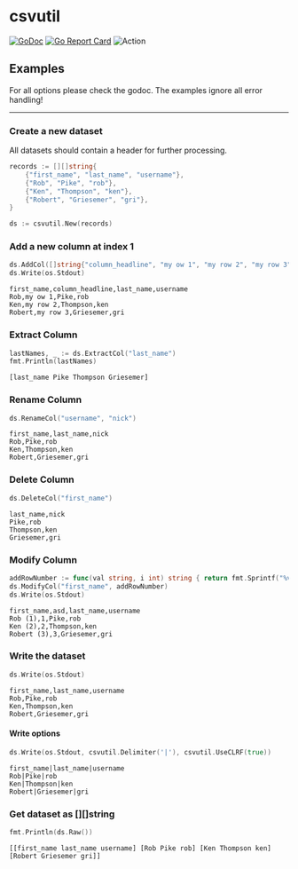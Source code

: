 # csvutil

[![GoDoc](https://godoc.org/github.com/sj14/csvutil?status.png)](https://godoc.org/github.com/sj14/csvutil)
[![Go Report Card](https://goreportcard.com/badge/github.com/sj14/csvutil)](https://goreportcard.com/report/github.com/sj14/csvutil)
![Action](https://github.com/sj14/csvutil/workflows/Go/badge.svg)

## Examples

For all options please check the godoc. The examples ignore all error handling!

---

### Create a new dataset

All datasets should contain a header for further processing.

```go
records := [][]string{
    {"first_name", "last_name", "username"},
    {"Rob", "Pike", "rob"},
    {"Ken", "Thompson", "ken"},
    {"Robert", "Griesemer", "gri"},
}

ds := csvutil.New(records)
```

### Add a new column at index 1

```go
ds.AddCol([]string{"column_headline", "my ow 1", "my row 2", "my row 3"}, 1)
ds.Write(os.Stdout)
```

```text
first_name,column_headline,last_name,username
Rob,my ow 1,Pike,rob
Ken,my row 2,Thompson,ken
Robert,my row 3,Griesemer,gri
```

### Extract Column

```go
lastNames, _ := ds.ExtractCol("last_name")
fmt.Println(lastNames)
````

```text
[last_name Pike Thompson Griesemer]
```

### Rename Column

```go
ds.RenameCol("username", "nick")
```

```text
first_name,last_name,nick
Rob,Pike,rob
Ken,Thompson,ken
Robert,Griesemer,gri
```

### Delete Column

```go
ds.DeleteCol("first_name")
```

```text
last_name,nick
Pike,rob
Thompson,ken
Griesemer,gri
```

### Modify Column

```go
addRowNumber := func(val string, i int) string { return fmt.Sprintf("%v (%v)", val, i) }
ds.ModifyCol("first_name", addRowNumber)
ds.Write(os.Stdout)
```

```text
first_name,asd,last_name,username
Rob (1),1,Pike,rob
Ken (2),2,Thompson,ken
Robert (3),3,Griesemer,gri
```

### Write the dataset

```go
ds.Write(os.Stdout)
```

```text
first_name,last_name,username
Rob,Pike,rob
Ken,Thompson,ken
Robert,Griesemer,gri
```

#### Write options

```go
ds.Write(os.Stdout, csvutil.Delimiter('|'), csvutil.UseCLRF(true))
```

```text
first_name|last_name|username
Rob|Pike|rob
Ken|Thompson|ken
Robert|Griesemer|gri
```

### Get dataset as [][]string

```go
fmt.Println(ds.Raw())
```

```text
[[first_name last_name username] [Rob Pike rob] [Ken Thompson ken] [Robert Griesemer gri]]
```